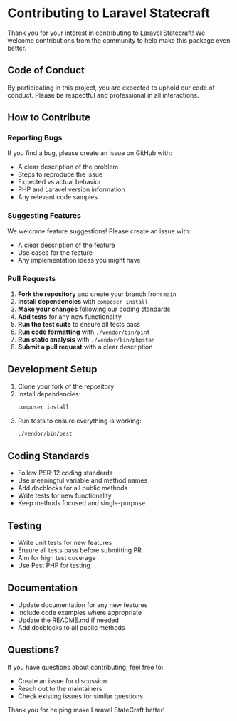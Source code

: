 # Contributing to Laravel Statecraft

Thank you for your interest in contributing to Laravel Statecraft! We welcome contributions from the community to help make this package even better.

## Code of Conduct

By participating in this project, you are expected to uphold our code of conduct. Please be respectful and professional in all interactions.

## How to Contribute

### Reporting Bugs

If you find a bug, please create an issue on GitHub with:
- A clear description of the problem
- Steps to reproduce the issue
- Expected vs actual behavior
- PHP and Laravel version information
- Any relevant code samples

### Suggesting Features

We welcome feature suggestions! Please create an issue with:
- A clear description of the feature
- Use cases for the feature
- Any implementation ideas you might have

### Pull Requests

1. **Fork the repository** and create your branch from `main`
2. **Install dependencies** with `composer install`
3. **Make your changes** following our coding standards
4. **Add tests** for any new functionality
5. **Run the test suite** to ensure all tests pass
6. **Run code formatting** with `./vendor/bin/pint`
7. **Run static analysis** with `./vendor/bin/phpstan`
8. **Submit a pull request** with a clear description

## Development Setup

1. Clone your fork of the repository
2. Install dependencies:
   ```bash
   composer install
   ```
3. Run tests to ensure everything is working:
   ```bash
   ./vendor/bin/pest
   ```

## Coding Standards

- Follow PSR-12 coding standards
- Use meaningful variable and method names
- Add docblocks for all public methods
- Write tests for new functionality
- Keep methods focused and single-purpose

## Testing

- Write unit tests for new features
- Ensure all tests pass before submitting PR
- Aim for high test coverage
- Use Pest PHP for testing

## Documentation

- Update documentation for any new features
- Include code examples where appropriate
- Update the README.md if needed
- Add docblocks to all public methods

## Questions?

If you have questions about contributing, feel free to:
- Create an issue for discussion
- Reach out to the maintainers
- Check existing issues for similar questions

Thank you for helping make Laravel StateCraft better!